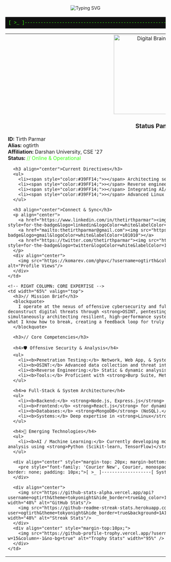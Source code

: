 <div align="center">
  <img src="https://readme-typing-svg.herokuapp.com?font=Fira+Code&size=32&pause=1000&color=39FF14¢er=true&vCenter=true&width=600&lines=Tirth+Parmar;Cybersecurity+Architect+%7C+MERN+Specialist;Reverse+Engineer+%26+Threat+Analyst" alt="Typing SVG" />
</div>

<div align="center" style="margin-top: 20px;">
  <pre style="font-family: 'Courier New', Courier, monospace; color: #39FF14; background-color: #101010; border: none; padding: 10px;">[ >_ ]---------------------------------------------------------------------</pre>
</div>

<table>
  <tr>
    <!-- LEFT COLUMN: COMMAND CENTER -->
    <td width="35%" valign="top">
      <div align="center">
        <img src="https://media.giphy.com/media/qgQUggAC3Pfv687qPC/giphy.gif" width="250" alt="Digital Brain GIF"/>
      </div>
      <h3 align="center">Status Panel</h3>
      <p align="left">
        <b>ID:</b> Tirth Parmar<br>
        <b>Alias:</b> ogtirth<br>
        <b>Affiliation:</b> Darshan University, CSE '27<br>
        <b>Status:</b> <span style="color:#39FF14;">// Online & Operational</span>
      </p>
      
      <h3 align="center">Current Directives</h3>
      <ul>
        <li><span style="color:#39FF14;">></span> Architecting secure MERN applications.</li>
        <li><span style="color:#39FF14;">></span> Reverse engineering malware signatures.</li>
        <li><span style="color:#39FF14;">></span> Integrating AI/ML for threat detection.</li>
        <li><span style="color:#39FF14;">></span> Advanced Linux kernel exploration.</li>
      </ul>

      <h3 align="center">Connect & Sync</h3>
      <p align="center">
        <a href="https://www.linkedin.com/in/thetirthparmar"><img src="https://img.shields.io/badge/LinkedIn-0A66C2?style=for-the-badge&logo=linkedin&logoColor=white&labelColor=101010"></a>
        <a href="mailto:thetirthparmar@gmail.com"><img src="https://img.shields.io/badge/Email-D14836?style=for-the-badge&logo=gmail&logoColor=white&labelColor=101010"></a>
        <a href="https://twitter.com/thetirthparmar"><img src="https://img.shields.io/badge/Twitter-1DA1F2?style=for-the-badge&logo=twitter&logoColor=white&labelColor=101010"></a>
      </p>
      <div align="center">
        <img src="https://komarev.com/ghpvc/?username=ogtirth&color=39FF14&style=for-the-badge&label=SYSTEM.VIEWS" alt="Profile Views"/>
      </div>
    </td>
    
    <!-- RIGHT COLUMN: CORE EXPERTISE -->
    <td width="65%" valign="top">
      <h3>// Mission Brief</h3>
      <blockquote>
        I operate at the nexus of offensive cybersecurity and full-stack development. My primary function is to deconstruct digital threats through <strong>OSINT, pentesting, and reverse engineering</strong>, while simultaneously architecting resilient, high-performance systems using the <strong>MERN stack</strong>. I build what I know how to break, creating a feedback loop for truly secure and robust software.
      </blockquote>

      <h3>// Core Competencies</h3>
      
      <h4>🛡️ Offensive Security & Analysis</h4>
      <ul>
        <li><b>Penetration Testing:</b> Network, Web App, & System exploitation.</li>
        <li><b>OSINT:</b> Advanced data collection and threat intelligence gathering.</li>
        <li><b>Reverse Engineering:</b> Static & dynamic analysis of binaries (x86/ARM).</li>
        <li><b>Tools:</b> Proficient with <strong>Burp Suite, Metasploit, Nmap, Ghidra, Wireshark</strong>.</li>
      </ul>

      <h4>⚙️ Full-Stack & System Architecture</h4>
      <ul>
        <li><b>Backend:</b> <strong>Node.js, Express.js</strong> for scalable APIs.</li>
        <li><b>Frontend:</b> <strong>React.js</strong> for dynamic user interfaces.</li>
        <li><b>Databases:</b> <strong>MongoDB</strong> (NoSQL).</li>
        <li><b>Systems:</b> Deep expertise in <strong>Linux</strong> environments and system administration.</li>
      </ul>
      
      <h4>🔬 Emerging Technologies</h4>
      <ul>
        <li><b>AI / Machine Learning:</b> Currently developing models for anomaly detection and automated security analysis using <strong>Python (Scikit-learn, TensorFlow)</strong>.</li>
      </ul>
      
      <div align="center" style="margin-top: 20px; margin-bottom: 20px;">
        <pre style="font-family: 'Courier New', Courier, monospace; color: #39FF14; background-color: #101010; border: none; padding: 10px;">[ >_ ]-------------------[ System Analytics ]-------------------</pre>
      </div>

      <div align="center">
        <img src="https://github-stats-alpha.vercel.app/api?username=ogtirth&theme=tokyonight&hide_border=true&bg_color=1A1B27&title_color=39FF14&icon_color=39FF14" width="48%" alt="GitHub Stats"/>
        <img src="https://github-readme-streak-stats.herokuapp.com?user=ogtirth&theme=tokyonight&hide_border=true&background=1A1B27&ring=39FF14&fire=39FF14&currStreakLabel=39FF14" width="48%" alt="Streak Stats"/>
      </div>
      <div align="center" style="margin-top:10px;">
        <img src="https://github-profile-trophy.vercel.app/?username=ogtirth&theme=tokyonight&no-frame=true&margin-w=15&column=-1&no-bg=true" alt="Trophy Stats" width="95%" />
      </div>
    </td>
  </tr>
</table>

